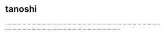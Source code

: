 # tanoshi
........................................................................................................................................................................................................................